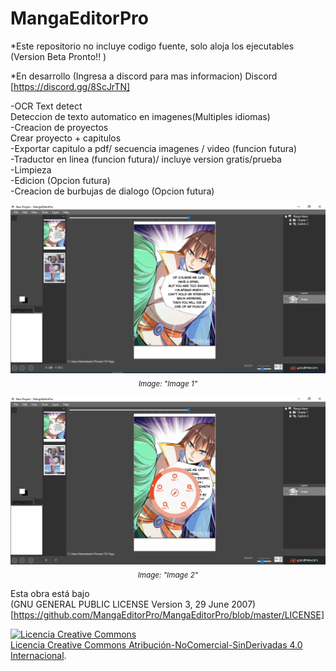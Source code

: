 # MangaEditorPro
 
 *Este repositorio no incluye codigo fuente, solo aloja los ejecutables (Version Beta Pronto!! )

*En desarrollo (Ingresa a discord para mas informacion)  Discord [https://discord.gg/8ScJrTN]

-OCR Text detect<br/>
  Deteccion de texto automatico en imagenes(Multiples idiomas)<br/>
-Creacion de proyectos <br/>
  Crear proyecto + capitulos<br/>
-Exportar  capitulo a pdf/ secuencia imagenes / video (funcion futura)<br/>
-Traductor en linea (funcion futura)/ incluye version gratis/prueba<br/>
-Limpieza<br/>
-Edicion (Opcion futura)<br/>
-Creacion de burbujas de dialogo (Opcion futura)<br/>


<p align="center"><img src="/screenshots/img1.PNG" /><br/><sub><i>Image: "Image 1"</i></sub></p>
<p align="center"><img src="/screenshots/img2.PNG" /><br/><sub><i>Image: "Image 2"</i></sub></p>

Esta obra está bajo
<br/>
(GNU GENERAL PUBLIC LICENSE Version 3, 29 June 2007)[https://github.com/MangaEditorPro/MangaEditorPro/blob/master/LICENSE]

<a rel="license" href="http://creativecommons.org/licenses/by-nc-nd/4.0/"><img alt="Licencia Creative Commons" style="border-width:0" src="https://i.creativecommons.org/l/by-nc-nd/4.0/88x31.png" /></a><br /><a rel="license" href="http://creativecommons.org/licenses/by-nc-nd/4.0/">Licencia Creative Commons Atribución-NoComercial-SinDerivadas 4.0 Internacional</a>.

